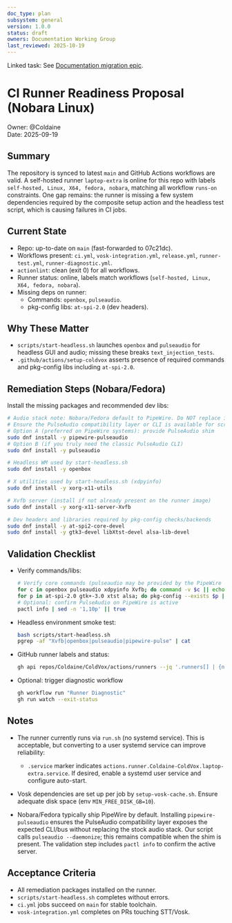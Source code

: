 ```yaml
---
doc_type: plan
subsystem: general
version: 1.0.0
status: draft
owners: Documentation Working Group
last_reviewed: 2025-10-19
---
```


Linked task: See [Documentation migration epic](../todo.md#epic-documentation-migration).

# CI Runner Readiness Proposal (Nobara Linux)

Owner: @Coldaine  
Date: 2025-09-19

## Summary
The repository is synced to latest `main` and GitHub Actions workflows are valid. A self-hosted runner `laptop-extra` is online for this repo with labels `self-hosted, Linux, X64, fedora, nobara`, matching all workflow `runs-on` constraints. One gap remains: the runner is missing a few system dependencies required by the composite setup action and the headless test script, which is causing failures in CI jobs.

## Current State
- Repo: up-to-date on `main` (fast-forwarded to 07c21dc).
- Workflows present: `ci.yml`, `vosk-integration.yml`, `release.yml`, `runner-test.yml`, `runner-diagnostic.yml`.
- `actionlint`: clean (exit 0) for all workflows.
- Runner status: online, labels match workflows (`self-hosted, Linux, X64, fedora, nobara`).
- Missing deps on runner:
  - Commands: `openbox`, `pulseaudio`.
  - pkg-config libs: `at-spi-2.0` (dev headers).

## Why These Matter
- `scripts/start-headless.sh` launches `openbox` and `pulseaudio` for headless GUI and audio; missing these breaks `text_injection_tests`.
- `.github/actions/setup-coldvox` asserts presence of required commands and pkg-config libs including `at-spi-2.0`.

## Remediation Steps (Nobara/Fedora)
Install the missing packages and recommended dev libs:

```bash
# Audio stack note: Nobara/Fedora default to PipeWire. Do NOT replace it.
# Ensure the PulseAudio compatibility layer or CLI is available for scripts.
# Option A (preferred on PipeWire systems): provide PulseAudio shim
sudo dnf install -y pipewire-pulseaudio
# Option B (if you truly need the classic PulseAudio CLI)
sudo dnf install -y pulseaudio

# Headless WM used by start-headless.sh
sudo dnf install -y openbox

# X utilities used by start-headless.sh (xdpyinfo)
sudo dnf install -y xorg-x11-utils

# Xvfb server (install if not already present on the runner image)
sudo dnf install -y xorg-x11-server-Xvfb

# Dev headers and libraries required by pkg-config checks/backends
sudo dnf install -y at-spi2-core-devel
sudo dnf install -y gtk3-devel libXtst-devel alsa-lib-devel
```

## Validation Checklist
- Verify commands/libs:
  ```bash
  # Verify core commands (pulseaudio may be provided by the PipeWire shim)
  for c in openbox pulseaudio xdpyinfo Xvfb; do command -v $c || echo MISSING:$c; done
  for p in at-spi-2.0 gtk+-3.0 xtst alsa; do pkg-config --exists $p || echo MISSING-PKG:$p; done
  # Optional: confirm PulseAudio on PipeWire is active
  pactl info | sed -n '1,10p' || true
  ```
- Headless environment smoke test:
  ```bash
  bash scripts/start-headless.sh
  pgrep -af "Xvfb|openbox|pulseaudio|pipewire-pulse" | cat
  ```
- GitHub runner labels and status:
  ```bash
  gh api repos/Coldaine/ColdVox/actions/runners --jq '.runners[] | {name:.name,status:.status,labels:[.labels[].name]}'
  ```
- Optional: trigger diagnostic workflow
  ```bash
  gh workflow run "Runner Diagnostic"
  gh run watch --exit-status
  ```

## Notes
- The runner currently runs via `run.sh` (no systemd service). This is acceptable, but converting to a user systemd service can improve reliability:
  - `.service` marker indicates `actions.runner.Coldaine-ColdVox.laptop-extra.service`. If desired, enable a systemd user service and configure auto-start.
- Vosk dependencies are set up per job by `setup-vosk-cache.sh`. Ensure adequate disk space (env `MIN_FREE_DISK_GB=10`).
  
- Nobara/Fedora typically ship PipeWire by default. Installing `pipewire-pulseaudio` ensures the PulseAudio compatibility layer exposes the expected CLI/bus without replacing the stock audio stack. Our script calls `pulseaudio --daemonize`; this remains compatible when the shim is present. The validation step includes `pactl info` to confirm the active server.

## Acceptance Criteria
- All remediation packages installed on the runner.
- `scripts/start-headless.sh` completes without errors.
- `ci.yml` jobs succeed on `main` for stable toolchain.
- `vosk-integration.yml` completes on PRs touching STT/Vosk.
